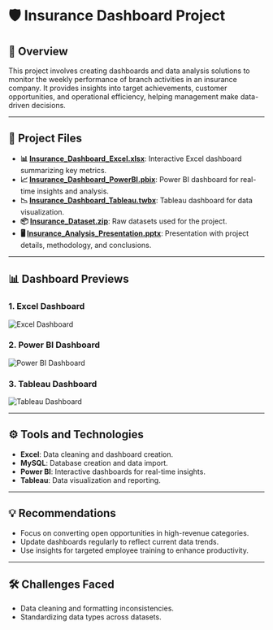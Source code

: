 # 🛡️ Insurance Dashboard Project

## 📝 Overview  
This project involves creating dashboards and data analysis solutions to monitor the weekly performance of branch activities in an insurance company. It provides insights into target achievements, customer opportunities, and operational efficiency, helping management make data-driven decisions.

---

## 📂 Project Files  
- **📊 [Insurance_Dashboard_Excel.xlsx](./Insurance_Dashboard_Excel.xlsx)**: Interactive Excel dashboard summarizing key metrics.  
- **📈 [Insurance_Dashboard_PowerBI.pbix](./Insurance_Dashboard_PowerBI.pbix)**: Power BI dashboard for real-time insights and analysis.  
- **📉 [Insurance_Dashboard_Tableau.twbx](./Insurance_Dashboard_Tableau.twbx)**: Tableau dashboard for data visualization.  
- **📦 [Insurance_Dataset.zip](./Insurance_Dataset.zip)**: Raw datasets used for the project.  
- **🖥️ [Insurance_Analysis_Presentation.pptx](./Insurance_Analysis_Presentation.pptx)**: Presentation with project details, methodology, and conclusions.  

---

## 📊 Dashboard Previews  

### 1. Excel Dashboard  
![Excel Dashboard](./images/excel_dashboard.png)  

### 2. Power BI Dashboard  
![Power BI Dashboard](./images/powerbi_dashboard.png)  

### 3. Tableau Dashboard  
![Tableau Dashboard](./images/tableau_dashboard.png)  

---

## ⚙️ Tools and Technologies  
- **Excel**: Data cleaning and dashboard creation.  
- **MySQL**: Database creation and data import.  
- **Power BI**: Interactive dashboards for real-time insights.  
- **Tableau**: Data visualization and reporting.  

---

## 💡 Recommendations  
- Focus on converting open opportunities in high-revenue categories.  
- Update dashboards regularly to reflect current data trends.  
- Use insights for targeted employee training to enhance productivity.

---

## 🛠️ Challenges Faced  
- Data cleaning and formatting inconsistencies.  
- Standardizing data types across datasets.  
